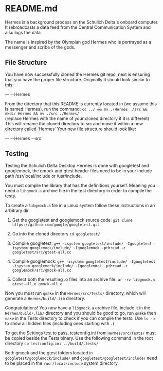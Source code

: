 # README.md

Hermes is a background process on the Schulich Delta's onboard computer.
It rebroadcasts a data feed from the Central Communication System and also logs the data.

The name is inspired by the Olympian god Hermes who is portrayed as a messenger and scribe of the gods.

## File Structure

You have now successfully cloned the Hermes git repo, next is ensuring that you have the proper file structure.
Originally it should look similar to this:

  --<Original Directory>
    --Hermes

From the directory that this README is currently located in (we assume this is named Hermes), run the command:
    `cd ../ && mv ./Hermes ./src && mkdir Hermes && mv ./src ./Hermes/`  
    (replace Hermes with the name of your cloned directory if it is different)
This will rename the cloned directory to src and move it within a new directory called 'Hermes'
Your new file structure should look like:

  --<Original Directory>
    --Hermes
      --src

## Testing

Testing the Schulich Delta Desktop Hermes is done with googletest and googlemock,
the gmock and gtest header files need to be in your include path /usr/local/include
or /usr/include.

You must compile the library that has the definitions yourself. Meaning you need a
`libgmock.a` archive file in the test directory in order to compile the tests.

To create a `libgmock.a` file in a Linux system follow these instructions in an
arbitrary dir.

1. Get the googletest and googlemock source code:
    `git clone https://github.com/google/googletest.git`

2. Go into the cloned directory
    `cd googletest/`

3. Compile googletest:
    `g++ -isystem googletest/include/ -Igoogletest -isystem googlemock/include/ -Igooglemock -pthread -c googletest/src/gtest-all.cc`

4. Compile googlemock:
    `g++ -isystem googletest/include/ -Igoogletest -isystem googlemock/include/ -Igooglemock -pthread -c googlemock/src/gmock-all.cc`

5. Collect both the resulting .o files into an archive file:
    `ar -rv libgmock.a gtest-all.o gmock-all.o`

Now you must run `qmake` in the `Hermes/src/Tests/` directory, which will
generate a `Hermes/build/.lib` directory.

Congratulations! You now have a `libgmock.a` archive file, include it in
the `Hermes/build/.lib/` directory and you should be good to go, run `qmake`
then `make` in the Tests directory to check if you can compile the tests.
Use `ls -a` to show all hidden files (including ones starting with `.`)

To get the Settings test to pass, testconfig.ini from `Hermes/src/Tests/` must
be copied beside the Tests binary. Use the following command in the root directory
    `cp testconfig.ini ../build/.tests/`

Both gmock and the gtest folders located in `googletest/googlemock/include/` and
`googletest/googletest/include/` need to be placed in the `/usr/local/include`
system directory.
